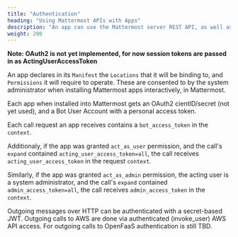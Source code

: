 ```yaml
---
title: "Authentication"
heading: "Using Mattermost APIs with Apps"
description: "An app can use the Mattermost server REST API, as well as new App Services APIs offered specifically to Mattermost Apps."
weight: 200
---
```


**Note: OAuth2 is not yet implemented, for now session tokens are passed in as ActingUserAccessToken**

An app declares in its `Manifest` the `Locations` that it will be binding to, and `Permissions` it will require to operate. These are consented to by the system administrator when installing Mattermost apps interactively, in Mattermost.

Each app when installed into Mattermost gets an OAuth2 cientID/secret (not yet used), and a Bot User Account with a personal access token. 

Each call request an app receives contains a `bot_access_token` in the `context`. 

Additionaly, if the app was granted `act_as_user` permission, and the call's
`expand` contained `acting_user_access_token=all`, the call receives
`acting_user_access_token` in the request `context`.

Similarly, if the app was granted `act_as_admin` permission, the acting user is
a system administrator, and the call's `expand` contained
`admin_access_token=all`, the call receives `admin_access_token` in the
`context`.

Outgoing messages over HTTP can be authenticated with a secret-based JWT.
Outgoing calls to AWS are done via authenticated (invoke_user) AWS API access.
For outgoing calls to OpenFaaS authentication is still TBD.